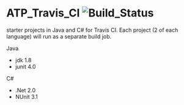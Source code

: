 # ATP_Travis_CI ![Build_Status](https://travis-ci.com/paul-r9/ATP-CI-2019-03.svg?branch=master)

starter projects in Java and C# for Travis CI. Each project (2 of each language) will run as a separate build job.

Java
- jdk 1.8
- junit 4.0

C#
- .Net 2.0
- NUnit 3.1
